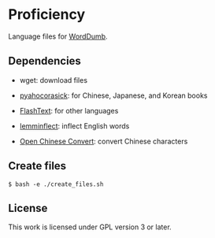 # Proficiency

Language files for [WordDumb](https://github.com/xxyzz/WordDumb).

## Dependencies

- wget: download files

- [pyahocorasick](https://github.com/WojciechMula/pyahocorasick): for Chinese, Japanese, and Korean books

- [FlashText](https://github.com/vi3k6i5/flashtext): for other languages

- [lemminflect](https://github.com/bjascob/LemmInflect): inflect English words

- [Open Chinese Convert](https://github.com/BYVoid/OpenCC): convert Chinese characters

## Create files

```
$ bash -e ./create_files.sh
```

## License

This work is licensed under GPL version 3 or later.
